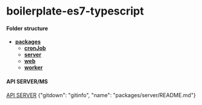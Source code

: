 # boilerplate-es7-typescript


#### Folder structure
<!-- starts here -->

- [**packages**](packages)
    - [**cronJob**](packages/cronJob)
    - [**server**](packages/server)
    - [**web**](packages/web)
    - [**worker**](packages/worker)

<!-- ends here -->

#### API SERVER/MS
[API SERVER](packages/server/README.md)
{"gitdown": "gitinfo", "name": "packages/server/README.md"}
